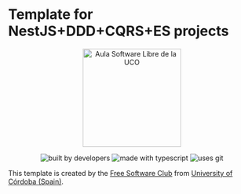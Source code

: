 # Template for NestJS+DDD+CQRS+ES projects

<div align="center">
    <img width="200" src="https://www.uco.es/aulasoftwarelibre/wp-content/uploads/2018/09/logo-cuadrado-transparente-1.png" alt="Aula Software Libre de la UCO">
</div>

<div align="center">

![built by developers](https://img.shields.io/badge/built%20by-developers%20%3C%2F%3E-orange.svg?longCache=true&style=for-the-badge) ![made with typescript](https://img.shields.io/badge/made%20with-typescript-green.svg?longCache=true&style=for-the-badge) ![uses git](https://img.shields.io/badge/uses-git-blue.svg?longCache=true&style=for-the-badge)

</div>

This template is created by the [Free Software Club](https://www.uco.es/aulasoftwarelibre) from [University of Córdoba (Spain)](https://www.uco.es).
